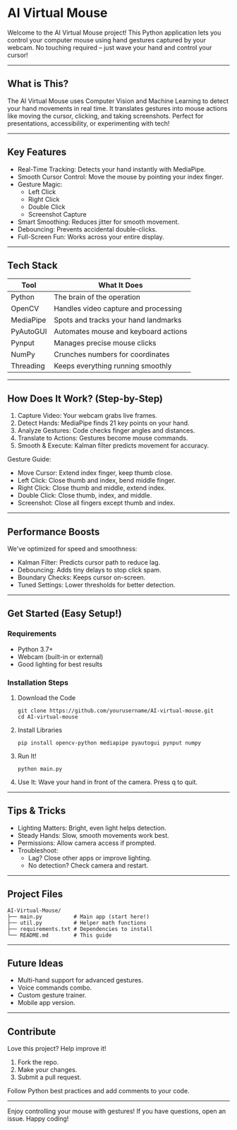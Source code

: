 # AI Virtual Mouse

Welcome to the AI Virtual Mouse project! This Python application lets you control your computer mouse using hand gestures captured by your webcam. No touching required – just wave your hand and control your cursor!

---

## What is This?

The AI Virtual Mouse uses Computer Vision and Machine Learning to detect your hand movements in real time. It translates gestures into mouse actions like moving the cursor, clicking, and taking screenshots. Perfect for presentations, accessibility, or experimenting with tech!

---

## Key Features

- Real-Time Tracking: Detects your hand instantly with MediaPipe.
- Smooth Cursor Control: Move the mouse by pointing your index finger.
- Gesture Magic:
  - Left Click
  - Right Click
  - Double Click
  - Screenshot Capture
- Smart Smoothing: Reduces jitter for smooth movement.
- Debouncing: Prevents accidental double-clicks.
- Full-Screen Fun: Works across your entire display.

---

## Tech Stack

| Tool | What It Does |
|------|--------------|
| Python | The brain of the operation |
| OpenCV | Handles video capture and processing |
| MediaPipe | Spots and tracks your hand landmarks |
| PyAutoGUI | Automates mouse and keyboard actions |
| Pynput | Manages precise mouse clicks |
| NumPy | Crunches numbers for coordinates |
| Threading | Keeps everything running smoothly |

---

## How Does It Work? (Step-by-Step)

1. Capture Video: Your webcam grabs live frames.
2. Detect Hands: MediaPipe finds 21 key points on your hand.
3. Analyze Gestures: Code checks finger angles and distances.
4. Translate to Actions: Gestures become mouse commands.
5. Smooth & Execute: Kalman filter predicts movement for accuracy.

Gesture Guide:
- Move Cursor: Extend index finger, keep thumb close.
- Left Click: Close thumb and index, bend middle finger.
- Right Click: Close thumb and middle, extend index.
- Double Click: Close thumb, index, and middle.
- Screenshot: Close all fingers except thumb and index.

---

## Performance Boosts

We've optimized for speed and smoothness:
- Kalman Filter: Predicts cursor path to reduce lag.
- Debouncing: Adds tiny delays to stop click spam.
- Boundary Checks: Keeps cursor on-screen.
- Tuned Settings: Lower thresholds for better detection.

---

## Get Started (Easy Setup!)

### Requirements
- Python 3.7+
- Webcam (built-in or external)
- Good lighting for best results

### Installation Steps

1. Download the Code
   ```
   git clone https://github.com/yourusername/AI-virtual-mouse.git
   cd AI-virtual-mouse
   ```

2. Install Libraries
   ```
   pip install opencv-python mediapipe pyautogui pynput numpy
   ```

3. Run It!
   ```
   python main.py
   ```

4. Use It: Wave your hand in front of the camera. Press q to quit.

---

## Tips & Tricks

- Lighting Matters: Bright, even light helps detection.
- Steady Hands: Slow, smooth movements work best.
- Permissions: Allow camera access if prompted.
- Troubleshoot:
  - Lag? Close other apps or improve lighting.
  - No detection? Check camera and restart.

---

## Project Files

```
AI-Virtual-Mouse/
├── main.py          # Main app (start here!)
├── util.py          # Helper math functions
├── requirements.txt # Dependencies to install
└── README.md        # This guide
```

---

## Future Ideas

- Multi-hand support for advanced gestures.
- Voice commands combo.
- Custom gesture trainer.
- Mobile app version.

---

## Contribute

Love this project? Help improve it!
1. Fork the repo.
2. Make your changes.
3. Submit a pull request.

Follow Python best practices and add comments to your code.

---

Enjoy controlling your mouse with gestures! If you have questions, open an issue. Happy coding!
